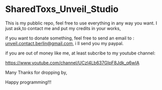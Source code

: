 # SharedToxs_Unveil_Studio

This is my pubblic repo, feel free to use everything in any way you want.
I just ask,to contact me and put my credits in your works,

if you want to donate something,
feel free to send an email to : unveil.contact.berlin@gmail.com,
i ll send you my paypal.

if you are out of money like me, at least subcribe to my youtube channel:

https://www.youtube.com/channel/UCzI4Lb637GIpF8Jdk_q6wIA


Many Thanks for dropping by,

Happy programming!!!
 

